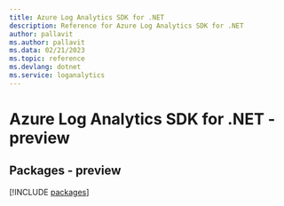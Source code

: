 ```yaml
---
title: Azure Log Analytics SDK for .NET
description: Reference for Azure Log Analytics SDK for .NET
author: pallavit
ms.author: pallavit
ms.data: 02/21/2023
ms.topic: reference
ms.devlang: dotnet
ms.service: loganalytics
---
```

# Azure Log Analytics SDK for .NET - preview
## Packages - preview
[!INCLUDE [packages](log-analytics-index.md)]